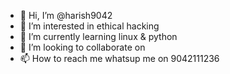 - 👋 Hi, I’m @harish9042
- 👀 I’m interested in ethical hacking
- 🌱 I’m currently learning linux & python 
- 💞️ I’m looking to collaborate on 
- 📫 How to reach me whatsup me on 9042111236

<!---
harish9042/harish9042 is a ✨ special ✨ repository because its `README.md` (this file) appears on your GitHub profile.
You can click the Preview link to take a look at your changes.
--->
